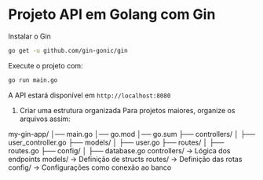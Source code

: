 # Projeto API em Golang com Gin

Instalar o Gin

```bash
go get -u github.com/gin-gonic/gin
```

Execute o projeto com:

```bash
go run main.go
```

A API estará disponível em `http://localhost:8080`

1. Criar uma estrutura organizada
Para projetos maiores, organize os arquivos assim:


my-gin-app/
│── main.go
│── go.mod
│── go.sum
├── controllers/
│   ├── user_controller.go
├── models/
│   ├── user.go
├── routes/
│   ├── routes.go
├── config/
│   ├── database.go
controllers/ → Lógica dos endpoints
models/ → Definição de structs
routes/ → Definição das rotas
config/ → Configurações como conexão ao banco
